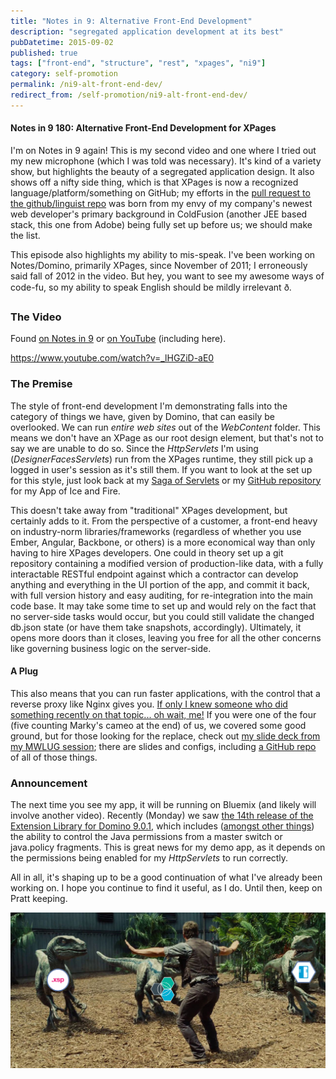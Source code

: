 ```yaml
---
title: "Notes in 9: Alternative Front-End Development"
description: "segregated application development at its best"
pubDatetime: 2015-09-02
published: true
tags: ["front-end", "structure", "rest", "xpages", "ni9"]
category: self-promotion
permalink: /ni9-alt-front-end-dev/
redirect_from: /self-promotion/ni9-alt-front-end-dev/
---
```


#### Notes in 9 180: Alternative Front-End Development for XPages

I'm on Notes in 9 again! This is my second video and one where I tried out my new microphone (which I was told was necessary). It's kind of a variety show, but highlights the beauty of a segregated application design. It also shows off a nifty side thing, which is that XPages is now a recognized language/platform/something on GitHub; my efforts in the [pull request to the github/linguist repo](https://github.com/github/linguist/pull/2438) was born from my envy of my company's newest web developer's primary background in ColdFusion (another JEE based stack, this one from Adobe) being fully set up before us; we should make the list.

This episode also highlights my ability to mis-speak. I've been working on Notes/Domino, primarily XPages, since November of 2011; I erroneously said fall of 2012 in the video. But hey, you want to see my awesome ways of code-fu, so my ability to speak English should be mildly irrelevant ð.

### The Video

Found [on Notes in 9](https://www.notesin9.com/2015/09/01/notesin9-180-alternative-frontend-development-for-xpages/) or [on YouTube](https://www.youtube.com/watch?v=_lHGZiD-aE0) (including here).

https://www.youtube.com/watch?v=_lHGZiD-aE0

### The Premise

The style of front-end development I'm demonstrating falls into the category of things we have, given by Domino, that can easily be overlooked. We can run _entire web sites_ out of the _WebContent_ folder. This means we don't have an XPage as our root design element, but that's not to say we are unable to do so. Since the _HttpServlets_ I'm using (_DesignerFacesServlets_) run from the XPages runtime, they still pick up a logged in user's session as it's still them. If you want to look at the set up for this style, just look back at my [Saga of Servlets](/servlet-series/) or my [GitHub repository](https://github.com/edm00se/AnAppOfIceAndFire) for my App of Ice and Fire.

This doesn't take away from "traditional" XPages development, but certainly adds to it. From the perspective of a customer, a front-end heavy on industry-norm libraries/frameworks (regardless of whether you use Ember, Angular, Backbone, or others) is a more economical way than only having to hire XPages developers. One could in theory set up a git repository containing a modified version of production-like data, with a fully interactable RESTful endpoint against which a contractor can develop anything and everything in the UI portion of the app, and commit it back, with full version history and easy auditing, for re-integration into the main code base. It may take some time to set up and would rely on the fact that no server-side tasks would occur, but you could still validate the changed db.json state (or have them take snapshots, accordingly). Ultimately, it opens more doors than it closes, leaving you free for all the other concerns like governing business logic on the server-side.

#### A Plug

This also means that you can run faster applications, with the control that a reverse proxy like Nginx gives you. [If only I knew someone who did something recently on that topic... oh wait, me!](/self-promotion/mwlug-ad113-success/) If you were one of the four (five counting Marky's cameo at the end) of us, we covered some good ground, but for those looking for the replace, check out [my slide deck from my MWLUG session](https://www.slideshare.net/edm00se/ad113-speed-up-your-applications-w-nginx-and-pagespeed); there are slides and configs, including [a GitHub repo](https://github.com/edm00se/AD113-Speed-Up-Your-Apps-with-Nginx-and-PageSpeed) of all of those things.

### Announcement

The next time you see my app, it will be running on Bluemix (and likely will involve another video). Recently (Monday) we saw [the 14th release of the Extension Library for Domino 9.0.1](https://developer.ibm.com/bluemix/2015/09/01/xpages-runtime-update/), which includes ([amongst other things](https://twitter.com/Gidgerby/status/638509939141537792)) the ability to control the Java permissions from a master switch or java.policy fragments. This is great news for my demo app, as it depends on the permissions being enabled for my _HttpServlets_ to run correctly.

All in all, it's shaping up to be a good continuation of what I've already been working on. I hope you continue to find it useful, as I do. Until then, keep on Pratt keeping.

![Pratt keeping from Jurassic World, modified to reflect Domino, XPages runtime, and bluemix icons overlayed on top of the three velociraptors](./images/XPagesOnBluemix_PrattKeeping.png)

